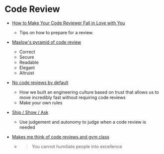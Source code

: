 Code Review
===========


* [How to Make Your Code Reviewer Fall in Love with You](https://mtlynch.io/code-review-love/)
    * Tips on how to prepare for a review.
* [Maslow's pyramid of code review ](http://www.dein.fr/2015-02-18-maslows-pyramid-of-code-review.html)
    * Correct
    * Secure
    * Readable
    * Elegant
    * Altruist
* [No code reviews by default](https://raycast.com/blog/no-code-reviews-by-default/)
    * How we built an engineering culture based on trust that allows us to move incredibly fast without requiring code reviews
    * Make your own rules
* [Ship / Show / Ask](https://martinfowler.com/articles/ship-show-ask.html)
    * Use judgement and autonomy to judge when a code review is needed

* [Makes me think of code reviews and gym class](https://twitter.com/aprilwensel/status/1449871041157754881/photo/1)
    * > You cannot humiliate people into excellence